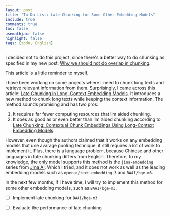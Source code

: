 ```yaml
---
layout: post
title: "To Do List: Late Chunking for Some Other Embedding Models"
include: true
comments: true
toc: false
usemathjax: false
highlight: false
tags: [todo, English]
---
```

<div class="emphasis-box" markdown="1">

I decided not to do this project, since there's a better way to do chunking as specified in my new post: [Why we should not do overlap in chunking](https://zheqiaoc.com/2025/03/07/why-not-overlap/).

</div>
This article is a little reminder to myself.

I have been working on some projects where I need to chunk long texts and retrieve relevant information from them. Surprisingly, I came across this article: [Late Chunking in Long-Context Embedding Models](https://jina.ai/news/late-chunking-in-long-context-embedding-models/). It introduces a new method to chunk long texts while keeping the context information. The method sounds promising and has two pros:

1. It requires far fewer computing resources that llm aided chunking.
2. It does as good as or even better than llm aided chunking according to [Late Chunking: Contextual Chunk Embeddings Using Long-Context Embedding Models](https://arxiv.org/abs/2409.04701).

However, even though the authors claimed that it works on any embedding models that use avarage pooling technique, it still requires a lot of work to implement it. Plus, there is a language problem, because Chinese and other languages in late chunking differs from English. Therefore, to my knowledge, the only model supports this method is the `jina-embedding` series from [Jina AI](https://jina.ai/). Which I tried, and it does not work as well as the leading embedding models such as `openai/text-embedding-3` and `BAAI/bge-m3`.

In the next few months, if I have time, I will try to implement this method for some other embedding models, such as `BAAI/bge-m3`.


- [ ] Implement late chunking for `BAAI/bge-m3`
- [ ] Evaluate the performance of late chunking








